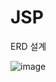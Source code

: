 # JSP
<p>ERD 설계</p>

![image](https://github.com/TasteHub/JSP/assets/115544538/94779c4c-6745-4587-bb52-df005c5a1fdf)

